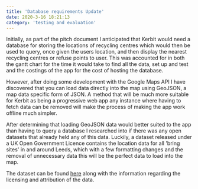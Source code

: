 ```yaml
---
title: 'Database requirements Update'
date: 2020-3-16 18:21:13
category: 'testing and evaluation'
---
```


Initially, as part of the pitch document I anticipated that Kerbit would need a database for storing the locations of recycling centres which would then be used to query, once given the users location, and then display the nearest recycling centres or refuse points to user. This was accounted for in both the gantt chart for the time it would take to find all the data, set up and test and the costings of the app for the cost of hosting the database.

However, after doing some development with the Google Maps API I have discovered that you can load data directly into the map using GeoJSON, a map data specific form of JSON. A method that will be much more suitable for Kerbit as being a progressive web app any instance where having to fetch data can be removed will make the process of making the app work offline much simpler.

After determining that loading GeoJSON data would better suited to the app than having to query a database I researched into if there was any open datasets that already held any of this data. Luckily, a dataset released under a UK Open Government Licence contains the location data for all 'bring sites' in and around Leeds, which with a few formatting changes and the removal of unnecessary data this will be the perfect data to load into the map.

The dataset can be found [here](https://datamillnorth.org/dataset/bring-sites) along with the information regarding the licensing and attribution of the data.
